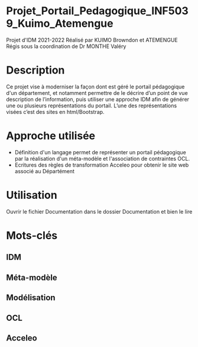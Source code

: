 # Projet_Portail_Pedagogique_INF5039_Kuimo_Atemengue
Projet d'IDM 2021-2022 Réalisé par KUIMO Browndon et ATEMENGUE Régis sous la coordination de Dr MONTHE Valéry

# Description
Ce projet vise à moderniser la façon dont est géré le portail pédagogique d'un département, et notamment permettre de le décrire d’un point de vue description de l’information, puis utiliser une approche IDM afin de générer une ou plusieurs
représentations du portail. L’une des représentations visées c’est des sites en html/Bootstrap.

# Approche utilisée
- Définition d'un langage permet de représenter un portail pédagogique par la réalisation d'un méta-modèle et l'association de contraintes OCL.
- Ecritures des règles de transformation Acceleo pour obtenir le site web associé au Départément

# Utilisation
Ouvrir le fichier Documentation dans le dossier Documentation et bien le lire

# Mots-clés
## IDM
## Méta-modèle
## Modélisation
## OCL
## Acceleo
